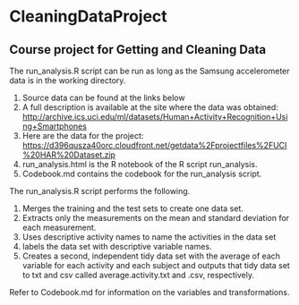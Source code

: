 # CleaningDataProject
## Course project for Getting and Cleaning Data
The run_analysis.R script can be run as long as the Samsung accelerometer data is in the working directory.  

1. Source data can be found at the links below
2. A full description is available at the site where the data was obtained:  http://archive.ics.uci.edu/ml/datasets/Human+Activity+Recognition+Using+Smartphones 
3. Here are the data for the project:  https://d396qusza40orc.cloudfront.net/getdata%2Fprojectfiles%2FUCI%20HAR%20Dataset.zip 
4. run_analysis.html is the R notebook of the R script run_analysis.
5. Codebook.md contains the codebook for the run_analysis script. 

The run_analysis.R script performs the following.

1. Merges the training and the test sets to create one data set. 
2. Extracts only the measurements on the mean and standard deviation for each measurement.
3. Uses descriptive activity names to name the activities in the data set 
4. labels the data set with descriptive variable names. 
5. Creates a second, independent tidy data set with the average of each variable for each activity and each subject and outputs that tidy data set to txt and csv called average.activity.txt and .csv, respectively.

Refer to Codebook.md for information on the variables and transformations.
